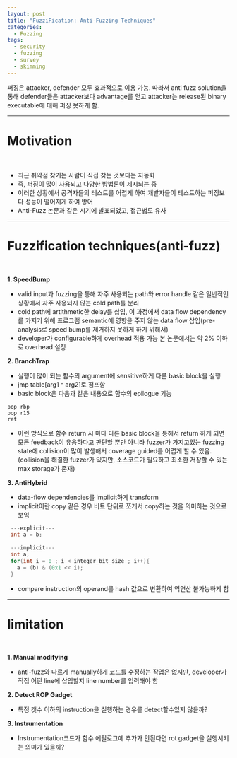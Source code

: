 ```yaml
---
layout: post
title: "FuzziFication: Anti-Fuzzing Techniques"
categories:
  - Fuzzing
tags:
  - security
  - fuzzing
  - survey
  - skimming
---
```


퍼징은 attacker, defender 모두 효과적으로 이용 가능. 따라서 anti fuzz solution을 통해 defender들은 attacker보다 advantage를 얻고 attacker는 release된 binary executable에 대해 퍼징 못하게 함.

___
# Motivation
<br>

- 최근 취약점 찾기는 사람이 직접 찾는 것보다는 자동화
- 즉, 퍼징이 많이 사용되고 다양한 방법론이 제시되는 중
- 이러한 상황에서 공격자들의 테스트를 어렵게 하여 개발자들이 테스트하는 퍼징보다 성능이 떨어지게 하여 방어
- Anti-Fuzz 논문과 같은 시기에 발표되었고, 접근법도 유사
___

# Fuzzification techniques(anti-fuzz)
<br>


**1. SpeedBump**
- valid input과 fuzzing을 통해 자주 사용되는 path와 error handle 같은 일반적인 상황에서 자주 사용되지 않는 cold path를 분리 
- cold path에 artithmetic한 delay를 삽입, 이 과정에서 data flow dependency를 가지기 위해 프로그램 semantic에 영향을 주지 않는 data flow 삽입(pre-analysis로 speed bump를 제거하지 못하게 하기 위해서)
- developer가 configurable하게 overhead 적용 가능 본 논문에서는 약 2% 이하로 overhead 설정

**2. BranchTrap**
- 실행이 많이 되는 함수의 argument에 sensitive하게 다른 basic block을 실행 
- jmp table[arg1 ^ arg2]로 점프함
- basic block은 다음과 같은 내용으로 함수의 epilogue 기능
~~~x86asm
pop rbp
pop r15
ret
~~~
- 이런 방식으로 함수 return 시 마다 다른 basic block을 통해서 return 하게 되면 모든 feedback이 유용하다고 판단할 뿐만 아니라 fuzzer가 가지고있는 fuzzing state에 collision이 많이 발생해서 coverage guided를 어렵게 할 수 있음.(collision을 해결한 fuzzer가 있지만, 소스코드가 필요하고 최소한 저장할 수 있는 max storage가 존재)

**3. AntiHybrid**
- data-flow dependencies를 implicit하게 transform
- implicit이란 copy 같은 경우 비트 단위로 쪼개서 copy하는 것을 의미하는 것으로 보임

~~~c
 ---explicit---
 int a = b;
 
 ---implicit---
 int a;
 for(int i = 0 ; i < integer_bit_size ; i++){
   a = (b) & (0x1 << i);
 }
~~~

- compare instruction의 operand를 hash 값으로 변환하여 역연산 불가능하게 함

___
# limitation
<br>

**1. Manual modifying**
- anti-fuzz와 다르게 manually하게 코드를 수정하는 작업은 없지만, developer가 직접 어떤 line에 삽입할지 line number를 입력해야 함
  
**2. Detect ROP Gadget**
- 특정 갯수 이하의 instruction을 실행하는 경우를 detect할수있지 않을까?

**3. Instrumentation**
- Instrumentation코드가 함수 에필로그에 추가가 안된다면 rot gadget을 실행시키는 의미가 있을까?
